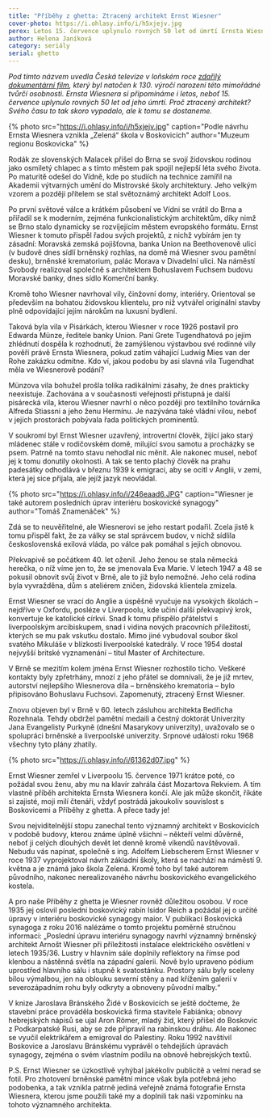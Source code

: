 ```yaml
---
title: "Příběhy z ghetta: Ztracený architekt Ernst Wiesner"
cover-photo: https://i.ohlasy.info/i/h5xjejv.jpg
perex: Letos 15. července uplynulo rovných 50 let od úmrtí Ernsta Wiesnera. Proč ztracený architekt? Svého času to tak skoro vypadalo, ale k tomu se dostaneme…
author: Helena Janíková
category: seriály
serial: ghetto
---
```


*Pod tímto názvem uvedla Česká televize v loňském roce [zdařilý dokumentární film](https://www.ceskatelevize.cz/porady/12232133992-ztraceny-architekt-ernst-wiesner/31929434004/), který byl natočen k 130. výročí narození této mimořádné tvůrčí osobnosti. Ernsta Wiesnera si připomínáme i letos, neboť 15. července uplynulo rovných 50 let od jeho úmrtí. Proč ztracený architekt? Svého času to tak skoro vypadalo, ale k tomu se dostaneme.*

{% photo src="https://i.ohlasy.info/i/h5xjejv.jpg" caption="Podle návrhu Ernsta Wiesnera vznikla „Zelená“ škola v Boskovicích" author="Muzeum regionu Boskovicka" %}

Rodák ze slovenských Malacek přišel do Brna se svojí židovskou rodinou jako osmiletý chlapec a s tímto městem pak spojil nejlepší léta svého života. Po maturitě odešel do Vídně, kde po studiích na technice zamířil na Akademii výtvarných umění do Mistrovské školy architektury. Jeho velkým vzorem a později přítelem se stal světoznámý architekt Adolf Loos.

Po první světové válce a krátkém působení ve Vídni se vrátil do Brna a přiřadil se k moderním, zejména funkcionalistickým architektům, díky nimž se Brno stalo dynamicky se rozvíjejícím městem evropského formátu. Ernst Wiesner k tomuto přispěl řadou svých projektů, z nichž vybírám jen ty zásadní: Moravská zemská pojišťovna, banka Union na Beethovenově ulici (v budově dnes sídlí brněnský rozhlas, na domě má Wiesner svou pamětní desku), brněnské krematorium, palác Morava v Divadelní ulici. Na náměstí Svobody realizoval společně s architektem Bohuslavem Fuchsem budovu Moravské banky, dnes sídlo Komerční banky. 

Kromě toho Wiesner navrhoval vily, činžovní domy, interiéry. Orientoval se především na bohatou židovskou klientelu, pro niž vytvářel originální stavby plně odpovídající jejím nárokům na luxusní bydlení. 

Taková byla vila v Pisárkách, kterou Wiesner v roce 1926 postavil pro Edwarda Münze, ředitele banky Union. Paní Grete Tugendhatová po jejím zhlédnutí dospěla k rozhodnutí, že zamýšlenou výstavbou své rodinné vily pověří právě Ernsta Wiesnera, pokud zatím váhající Ludwig Mies van der Rohe zakázku odmítne. Kdo ví, jakou podobu by asi slavná vila Tugendhat měla ve Wiesnerově podání? 

Münzova vila bohužel prošla tolika radikálními zásahy, že dnes prakticky neexistuje. Zachována a v současnosti veřejnosti přístupná je další pisárecká vila, kterou Wiesner navrhl o něco později pro textilního továrníka Alfreda Stiassni a jeho ženu Hermínu. Je nazývána také vládní vilou, neboť v jejích prostorách pobývala řada politických prominentů.

V soukromí byl Ernst Wiesner uzavřený, introvertní člověk, žijící jako starý mládenec stále v rodičovském domě, milující svou samotu a  procházky se psem. Patrně na tomto stavu nehodlal nic měnit. Ale nakonec musel, neboť jej k tomu donutily okolnosti. A tak se tento plachý člověk na prahu padesátky odhodlává v březnu 1939 k emigraci, aby se ocitl v Anglii, v zemi, která jej sice přijala, ale jejíž jazyk neovládal. 

{% photo src="https://i.ohlasy.info/i/246eaad6.JPG" caption="Wiesner je také autorem posledních úprav interiéru boskovické synagogy" author="Tomáš Znamenáček" %}

Zdá se to neuvěřitelné, ale Wiesnerovi se jeho restart podařil. Zcela jistě k tomu přispěl fakt, že za války se stal správcem budov, v nichž sídlila československá exilová vláda, po válce pak pomáhal s jejich obnovou. 

Překvapivě se počátkem 40. let oženil. Jeho ženou se stala německá herečka, o níž víme jen to, že se jmenovala Eva Marie. V letech 1947 a 48 se pokusil obnovit svůj život v Brně, ale to již bylo nemožné. Jeho celá rodina byla vyvražděna, dům s ateliérem zničen, židovská klientela zmizela. 

Ernst Wiesner se vrací do Anglie a úspěšně vyučuje na vysokých školách – nejdříve v Oxfordu, posléze v Liverpoolu, kde učiní další překvapivý krok, konvertuje ke katolické církvi. Snad k tomu přispělo přátelství s liverpoolským arcibiskupem, snad i vidina nových pracovních příležitostí, kterých se mu pak vskutku dostalo. Mimo jiné vybudoval soubor škol svatého Mikuláše v blízkosti liverpoolské katedrály. V roce 1954 dostal nejvyšší britské vyznamenání – titul Master of Architecture.

V Brně se mezitím kolem jména Ernst Wiesner rozhostilo ticho. Veškeré kontakty byly zpřetrhány, mnozí z jeho přátel se domnívali, že je již mrtev, autorství nejlepšího Wiesnerova díla – brněnského krematoria – bylo připisováno Bohuslavu Fuchsovi. Zapomenutý, ztracený Ernst Wiesner.

Znovu objeven byl v Brně v 60. letech zásluhou architekta Bedřicha Rozehnala. Tehdy obdržel pamětní medaili a čestný doktorát Univerzity Jana Evangelisty Purkyně (dnešní Masarykovy univerzity), uvažovalo se o spolupráci brněnské a liverpoolské univerzity. Srpnové události roku 1968 všechny tyto plány zhatily.

{% photo src="https://i.ohlasy.info/i/61362d07.jpg" %}

Ernst Wiesner zemřel v Liverpoolu 15. července 1971 krátce poté, co požádal svou ženu, aby mu na klavír zahrála část Mozartova Rekviem. A tím vlastně příběh architekta Ernsta Wiesnera končí. Ale jak může skončit, říkáte si zajisté, moji milí čtenáři, vždyť postrádá jakoukoliv souvislost s Boskovicemi a Příběhy z ghetta. A přece tady je! 

Svou nejviditelnější stopu zanechal tento významný architekt v Boskovicích v podobě budovy, kterou známe úplně všichni – někteří velmi důvěrně, neboť ji celých dlouhých devět let denně kromě víkendů navštěvovali. Nebudu vás napínat, společně s ing. Adolfem Liebscherem Ernst Wiesner v roce 1937 vyprojektoval návrh základní školy, která se nachází na náměstí 9. května a je známá jako škola Zelená. Kromě toho byl také autorem původního, nakonec nerealizovaného návrhu boskovického evangelického kostela.

A pro naše Příběhy z ghetta je Wiesner rovněž důležitou osobou. V roce 1935 jej oslovil poslední boskovický rabín Isidor Reich a požádal jej o určité úpravy v interiéru boskovické synagogy maior. V publikaci Boskovická synagoga z roku 2016 nalézáme o tomto projektu poměrně stručnou informaci: „Poslední úpravu interiéru synagogy navrhl významný brněnský architekt Arnošt Wiesner při příležitosti instalace elektrického osvětlení v letech 1935/36. Lustry v hlavním sále doplnily reflektory na římse pod klenbou a nástěnná světla na západní galerii. Nově bylo upraveno pódium uprostřed hlavního sálu i stupně k svatostánku. Prostory sálu byly sceleny bílou výmalbou, jen na oblouku severní stěny a nad křížením galerií v severozápadním rohu  byly odkryty a obnoveny původní malby.“ 

V knize Jaroslava Bránského Židé v Boskovicích se ještě dočteme, že stavební práce prováděla boskovická firma stavitele Fabiánka; obnovy hebrejských nápisů se ujal Aron Römer, mladý žid, který přišel do Boskovic z Podkarpatské Rusi, aby se zde připravil na rabínskou dráhu. Ale nakonec se vyučil elektrikářem a emigroval do Palestiny. Roku 1992 navštívil Boskovice a Jaroslavu Bránskému vyprávěl o tehdejších úpravách synagogy, zejména o svém vlastním podílu na obnově hebrejských textů.

P.S. Ernst Wiesner se úzkostlivě vyhýbal jakékoliv publicitě a velmi nerad se fotil. Pro zhotovení brněnské pamětní mince však byla potřebná jeho podobenka, a tak vznikla patrně jediná veřejně známá fotografie Ernsta Wiesnera, kterou jsme použili také my a doplnili tak naši vzpomínku na tohoto významného architekta.